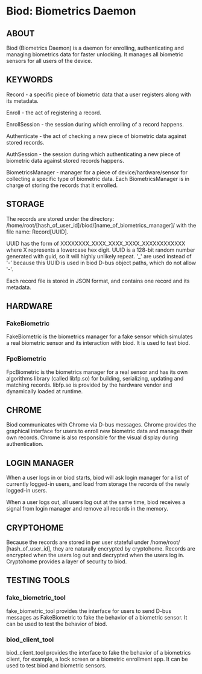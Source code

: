 # Biod: Biometrics Daemon

## ABOUT

Biod (Biometrics Daemon) is a daemon for enrolling, authenticating and managing
biometrics data for faster unlocking. It manages all biometric sensors for all
users of the device.

## KEYWORDS

Record - a specific piece of biometric data that a user registers along with its
metadata.

Enroll - the act of registering a record.

EnrollSession - the session during which enrolling of a record happens.

Authenticate - the act of checking a new piece of biometric data against stored
records.

AuthSession - the session during which authenticating a new piece of biometric
data against stored records happens.

BiometricsManager - manager for a piece of device/hardware/sensor for collecting
a specific type of biometric data. Each BiometricsManager is in charge of
storing the records that it enrolled.

## STORAGE

The records are stored under the directory:
/home/root/[hash_of_user_id]/biod/[name_of_biometrics_manager]/
with the file name:
Record[UUID].

UUID has the form of XXXXXXXX_XXXX_XXXX_XXXX_XXXXXXXXXXXX where X represents a
lowercase hex digit. UUID is a 128-bit random number generated with guid, so it
will highly unlikely repeat. '_' are used instead of '-' because this UUID is
used in biod D-bus object paths, which do not allow '-'.

Each record file is stored in JSON format, and contains one record and its
metadata.

## HARDWARE

### FakeBiometric

FakeBiometric is the biometrics manager for a fake sensor which simulates a real
biometric sensor and its interaction with biod. It is used to test biod.

### FpcBiometric

FpcBiometric is the biometrics manager for a real sensor and has its own
algorithms library (called libfp.so) for building, serializing, updating and
matching records. libfp.so is provided by the hardware vendor and dynamically
loaded at runtime.

## CHROME

Biod communicates with Chrome via D-bus messages. Chrome provides the graphical
interface for users to enroll new biometric data and manage their own
records. Chrome is also responsible for the visual display during
authentication.

## LOGIN MANAGER

When a user logs in or biod starts, biod will ask login manager for a list of
currently logged-in users, and load from storage the records of the newly
logged-in users.

When a user logs out, all users log out at the same time, biod receives a
signal from login manager and remove all records in the memory.

## CRYPTOHOME

Because the records are stored in per user stateful under /home/root/
[hash_of_user_id], they are naturally encrypted by cryptohome. Records are
encrypted when the users log out and decrypted when the users log in. Cryptohome
provides a layer of security to biod.

## TESTING TOOLS

### fake_biometric_tool

fake_biometric_tool provides the interface for users to send D-bus messages as
FakeBiometric to fake the behavior of a biometric sensor. It can be used to test
the behavior of biod.

### biod_client_tool

biod_client_tool provides the interface to fake the behavior of a biometrics
client, for example, a lock screen or a biometric enrollment app. It can be used
to test biod and biometric sensors.
